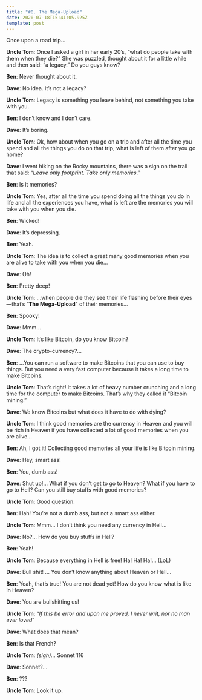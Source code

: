 ```yaml
---
title: "#0. The Mega-Upload"
date: 2020-07-18T15:41:05.925Z
template: post
---
```

Once upon a road trip...

**Uncle Tom**: Once I asked a girl in her early 20’s, “what do people take with them when they die?” She was puzzled, thought about it for a little while and then said: “a legacy.” Do you guys know?

**Ben**: Never thought about it.

**Dave**: No idea. It’s not a legacy?

**Uncle Tom**: Legacy is something you leave behind, not something you take with you.

**Ben**: I don’t know and I don’t care.

**Dave**: It’s boring.

**Uncle Tom**: Ok, how about when you go on a trip and after all the time you spend and all the things you do on that trip, what is left of them after you go home?

**Dave**: I went hiking on the Rocky mountains, there was a sign on the trail that said: “*Leave only footprint. Take only memories*.”

**Ben**: Is it memories?

**Uncle Tom**: Yes, after all the time you spend doing all the things you do in life and all the experiences you have, what is left are the memories you will take with you when you die.

**Ben**: Wicked!

**Dave**: It’s depressing.

**Ben**: Yeah.

**Uncle Tom**: The idea is to collect a great many good memories when you are alive to take with you when you die…

**Dave**: Oh!

**Ben**: Pretty deep!

**Uncle Tom**: …when people die they see their life flashing before their eyes—that’s “**The Mega-Upload**" of their memories…

**Ben**: Spooky!

**Dave**: Mmm…

**Uncle Tom**: It’s like Bitcoin, do you know Bitcoin?

**Dave**: The crypto-currency?…

**Ben**: …You can run a software to make Bitcoins that you can use to buy things. But you need a very fast computer because it takes a long time to make Bitcoins.

**Uncle Tom**: That’s right! It takes a lot of heavy number crunching and a long time for the computer to make Bitcoins. That’s why they called it “Bitcoin mining.”

**Dave**: We know Bitcoins but what does it have to do with dying?

**Uncle Tom**: I think good memories are the currency in Heaven and you will be rich in Heaven if you have collected a lot of good memories when you are alive…

**Ben**: Ah, I got it! Collecting good memories all your life is like Bitcoin mining.

**Dave**: Hey, smart ass!

**Ben**: You, dumb ass!

**Dave**: Shut up!… What if you don’t get to go to Heaven? What if you have to go to Hell? Can you still buy stuffs with good memories?

**Uncle Tom**: Good question.

**Ben**: Hah! You’re not a dumb ass, but not a smart ass either.

**Uncle Tom**: Mmm… I don’t think you need any currency in Hell…

**Dave**: No?… How do you buy stuffs in Hell?

**Ben**: Yeah!

**Uncle Tom**: Because everything in Hell is free! Ha! Ha! Ha!… (LoL)

**Dave**: Bull shit! … You don’t know anything about Heaven or Hell…

**Ben**: Yeah, that’s true! You are not dead yet! How do you know what is like in Heaven?

**Dave**: You are bullshitting us!

**Uncle Tom**: “*If this be error and upon me proved, I never writ, nor no man ever loved*”

**Dave**: What does that mean?

**Ben**: Is that French?

**Uncle Tom**: *(sigh)…* Sonnet 116

**Dave**: Sonnet?…

**Ben**: ???

**Uncle Tom**: Look it up.